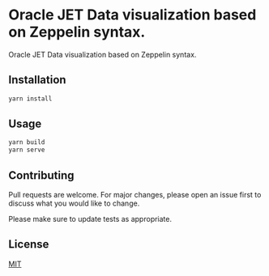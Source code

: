 # Oracle JET Data visualization based on Zeppelin syntax.

Oracle JET Data visualization based on Zeppelin syntax.

## Installation


```bash
yarn install
```

## Usage

```bash
yarn build
yarn serve
```

## Contributing
Pull requests are welcome. For major changes, please open an issue first to discuss what you would like to change.

Please make sure to update tests as appropriate.

## License
[MIT](https://choosealicense.com/licenses/mit/)